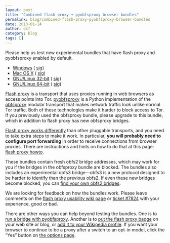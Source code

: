 ```yaml
---
layout: post
title: "Combined flash proxy + pyobfsproxy browser bundles"
permalink: blog/combined-flash-proxy-pyobfsproxy-browser-bundles
date: 2013-01-14
author: dcf
category: blog
tags: []
---
```


Please help us test new experimental bundles that have flash proxy and pyobfsproxy enabled by default.

- [Windows](https://people.torproject.org/~dcf/flashproxy/tor-flashproxy-pyobfsproxy-browser-2.4.7-alpha-1_en-US.exe) ( [sig](https://people.torproject.org/~dcf/flashproxy/tor-flashproxy-pyobfsproxy-browser-2.4.7-alpha-1_en-US.exe.asc))
- [Mac OS X](https://people.torproject.org/~dcf/flashproxy/TorBrowser-FlashProxy-PyObfsproxy-2.4.7-alpha-1-osx-i386-en-US.zip) ( [sig](https://people.torproject.org/~dcf/flashproxy/TorBrowser-FlashProxy-PyObfsproxy-2.4.7-alpha-1-osx-i386-en-US.zip.asc))
- [GNU/Linux 32-bit](https://people.torproject.org/~dcf/flashproxy/tor-flashproxy-pyobfsproxy-browser-gnu-linux-i686-2.4.7-alpha-1-dev-en-US.tar.gz) ( [sig](https://people.torproject.org/~dcf/flashproxy/tor-flashproxy-pyobfsproxy-browser-gnu-linux-i686-2.4.7-alpha-1-dev-en-US.tar.gz.asc))
- [GNU/Linux 64-bit](https://people.torproject.org/~dcf/flashproxy/tor-flashproxy-pyobfsproxy-browser-gnu-linux-x86_64-2.4.7-alpha-1-dev-en-US.tar.gz) ( [sig](https://people.torproject.org/~dcf/flashproxy/tor-flashproxy-pyobfsproxy-browser-gnu-linux-x86_64-2.4.7-alpha-1-dev-en-US.tar.gz.asc))

[Flash proxy](http://crypto.stanford.edu/flashproxy/) is a transport that uses proxies running in web browsers as access points into Tor. [pyobfsproxy](https://gitweb.torproject.org/user/asn/pyobfsproxy.git) is a Python implementation of the [obfsproxy](https://www.torproject.org/projects/obfsproxy) modular transport that makes network traffic look unlike normal Tor traffic. Both of these technologies make it harder to block access to Tor. If you previously used the obfsproxy bundle, please upgrade to this bundle, which in addition to flash proxy has new obfsproxy bridges.

[Flash proxy works differently](https://trac.torproject.org/projects/tor/wiki/FlashProxyHowto) than other pluggable transports, and you need to take extra steps to make it work. In particular, **you will probably need to configure port forwarding** in order to receive connections from browser proxies. There are instructions and hints on how to do that at this page: [flash proxy howto](https://trac.torproject.org/projects/tor/wiki/FlashProxyHowto).

These bundles contain fresh obfs2 bridge addresses, which may work for you if the bridges in the obfsproxy bundle are blocked. The bundles also includes an experimental obfs3 bridge—obfs3 is a new protocol designed to be harder to identify than the previous obfs2. If even these new bridges become blocked, you can [find your own obfs2 bridges](https://bridges.torproject.org/?transport=obfs2).

We are looking for feedback on how the bundles work. Please leave comments on the [flash proxy usability wiki page](https://trac.torproject.org/projects/tor/wiki/FlashProxyUsability) or [ticket #7824](https://trac.torproject.org/projects/tor/ticket/7824) with your experience, good or bad.

There are other ways you can help beyond testing the bundles. One is to [run a bridge with pyobfsproxy](https://gitweb.torproject.org/user/asn/pyobfsproxy.git/blob/HEAD:/doc/HOWTO.txt). Another is to [put the flash proxy badge](http://crypto.stanford.edu/flashproxy/#badge-howto) on your web site or blog, or [add it to your Wikipedia profile](https://gitweb.torproject.org/flashproxy.git/blob/HEAD:/modules/mediawiki/custom.js). If you want your browser to continue to be a proxy after a switch to an opt-in model, click the “Yes” button on [the options page](http://crypto.stanford.edu/flashproxy/options.html).


